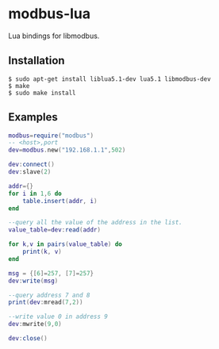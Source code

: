 # modbus-lua
Lua bindings for libmodbus.

## Installation
```shell
$ sudo apt-get install liblua5.1-dev lua5.1 libmodbus-dev
$ make
$ sudo make install
```

## Examples
```lua
modbus=require("modbus")
-- <host>,port
dev=modbus.new("192.168.1.1",502)

dev:connect()
dev:slave(2)

addr={}
for i in 1,6 do
    table.insert(addr, i)
end

--query all the value of the address in the list.
value_table=dev:read(addr)

for k,v in pairs(value_table) do
    print(k, v)
end

msg = {[6]=257, [7]=257}
dev:write(msg)

--query address 7 and 8
print(dev:mread(7,2))

--write value 0 in address 9
dev:mwrite(9,0)

dev:close()
```
